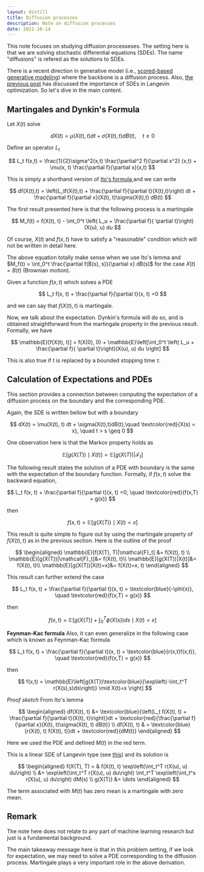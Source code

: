 ```yaml
---
layout: distill
title: Diffusion processes
description: Note on diffusion processes
date: 2021-10-14
---
```


This note focuses on studying diffusion processeses. The setting here is that we are solving stochastic differential equations (SDEs). The name "diffusions" is refered as the solutions to SDEs.

There is a recent direction in generative model (i.e., <a href="https://arxiv.org/abs/2011.13456"> scored-based generative modeling</a>) where the backbone is a diffusion process. Also, <a href="https://anh-tong.github.io/blog/2021/application_machine_learning/">the previous post</a> has discussed the importance of SDEs in Langevin optimization. So let's dive in the main content.

## Martingales and Dynkin's Formula

Let $X(t)$ solve

$$
dX(t) = \mu(X(t), t) dt + \sigma(X(t),t)dB(t), \quad t \geq 0
$$

Define an operator $L_t$ 

$$
L_t f(x,t) = \frac{1}{2}\sigma^2(x,t) \frac{\partial^2 f}{\partial x^2} (x,t) + \mu(x, t) \frac{\partial f}{\partial x}(x,t)
$$

This is simply a shorthand version of <a href="https://en.wikipedia.org/wiki/It%C3%B4%27s_lemma">Ito's formula </a> and we can write

$$
df(X(t),t) = \left(L_tf(X(t),t) + \frac{\partial f}{\partial t}(X(t),t)\right) dt + \frac{\partial f}{\partial x}(X(t), t)\sigma(X(t),t) dB(t)
$$

The first result presented here is that the following process is a martingale

$$
M_f(t) = f(X(t), t) - \int_0^t \left( L_u + \frac{\partial f}{ \partial t}\right)(X(u), u) du
$$

Of course, $X(t)$ and $f(x, t)$ have to satisfy a "reasonable" condition which will not be written in detail here. 

The above equation totally make sense when we use Ito's lemma and $M_f(t) = \int_0^t \frac{\partial f(B(s), s)}{\partial x} dB(s)$ for the case $X(t) = B(t)$ (Brownian motion). 

Given a function $f(x,t)$ which solves a PDE

$$
L_t f(x, t) + \frac{\partial f}{\partial t}(x, t) =0
$$

and we can say that $f(X(t), t)$ is martingale.

Now, we talk about the expectation. Dynkin's formula will do so, and is obtained straightforward from the martingale property in the previous result. Formally, we have

$$
\mathbb{E}[f(X(t), t)] = f(X(0), 0) + \mathbb{E}\left[\int_0^t \left( L_u + \frac{\partial f}{ \partial t}\right)(X(u), u) du \right]
$$

This is also true if $t$ is replaced by a bounded stopping time $\tau$. 

## Calculation of Expectations and PDEs

This section provides a connection between computing the expectation of a diffusion process on the boundary and the corresponding PDE.

Again, the SDE is written bellow but with a boundary

$$
dX(t) = \mu(X(t), t) dt + \sigma(X(t),t)dB(t),\quad \textcolor{red}{X(s) = x}, \quad t > s \geq 0
$$

One observation here is that the Markov property holds as

$$
\mathbb{E}[g(X(T)) \mid X(t)] = \mathbb{E}[g(X(T))| \mathcal{F}_t]
$$

The following result states the solution of a PDE with boundary is the same with the expectation of the boundary function. Formally, if $f(x, t)$ solve the backward equation, 

$$
L_t f(x, t) + \frac{\partial f}{\partial t}(x, t) =0, \quad \textcolor{red}{f(x,T) = g(x)}
$$

then 

$$
f(x,t) = \mathbb{E}[g(X(T)) \mid X(t)=x]
$$

This result is quite simple to figure out by using the martingale property of $f(X(t), t)$ as in the previous section. Here is the outline of the proof

$$
\begin{aligned}
\mathbb{E}[f(X(T), T)|\mathcal{F}_t] &= f(X(t), t) \\
\mathbb{E}[g(X(T))|\mathcal{F}_t]&= f(X(t), t)\\
\mathbb{E}[g(X(T))|X(t)]&= f(X(t), t)\\
\mathbb{E}[g(X(T))|X(t)=x]&= f(X(t)=x, t)
\end{aligned}
$$

This result can further extend the case 

$$
L_t f(x, t) + \frac{\partial f}{\partial t}(x, t) = \textcolor{blue}{-\phi(x)}, \quad \textcolor{red}{f(x,T) = g(x)}
$$

then 

$$
f(x,t) = \mathbb{E}\left[g(X(T)) + \int_0^T \phi(X(s))ds \mid X(t)=x \right]
$$

**Feynman-Kac formula** Also, it can even generalize in the following case which is known as Feynman-Kac formula

$$
L_t f(x, t) + \frac{\partial f}{\partial t}(x, t) = \textcolor{blue}{r(x,t)f(x,t)}, \quad \textcolor{red}{f(x,T) = g(x)}
$$

then 

$$
f(x,t) = \mathbb{E}\left[g(X(T))\textcolor{blue}{\exp\left(-\int_t^T r(X(s),s)ds\right)} \mid X(t)=x \right]
$$

*Proof sketch*
From Ito's lemma

$$
\begin{aligned}
df(X(t), t) &= \textcolor{blue}{\left(L_t f(X(t), t) + \frac{\partial f}{\partial t}(X(t), t)\right)}dt + \textcolor{red}{\frac{\partial f}{\partial x}(X(t), t)\sigma(X(t), t) dB(t)} \\
df(X(t), t) & = \textcolor{blue}{r(X(t), t) f(X(t), t)}dt + \textcolor{red}{dM(t)}
\end{aligned}
$$

Here we used the PDE and defined $M(t)$ in the red term.

This is a linear SDE of Langevin type (see <a href="https://en.wikipedia.org/wiki/Stochastic_differential_equation">this</a>) and its solution is

$$
\begin{aligned}
f(X(T), T) = & f(X(t), t) \exp\left(\int_t^T r(X(u), u) du\right) \\
&+ \exp\left(\int_t^T r(X(u), u) du\right) \int_t^T \exp\left(\int_t^s r(X(u), u) du\right) dM(s) \\
g(X(T)) &= \dots
\end{aligned}
$$

The term associated with $M(t)$ has zero mean is a martingale with zero mean.




<!-- ## Time Homogeneous Diffusions
Now, consider a case of time-independent coefficients SDEs

$$
dX(t) = \mu(X(t))dt + \sigma(X(t))dB(t)
$$ -->


## Remark

The note here does not relate to any part of machine learning research but just is a fundamental background. 

The main takeaway message here is that in this problem setting, if we look for expectation, we may need to solve a PDE corresponding to the diffusion process. 
Martingale plays a very important role in the above derivation.


